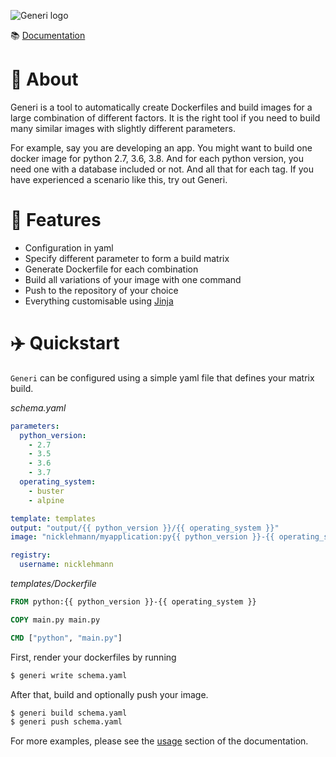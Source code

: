 ![Generi logo](/docs/images/icon.png?raw=true "Generi logo")

📚 [Documentation](https://generi.nicklehmann.sh/)

🐳 About
========

Generi is a tool to automatically create Dockerfiles and build images for a large combination of different factors. It is the right tool if you need to build many similar images with slightly different parameters. 

For example, say you are developing an app. You might want to build one docker image for python 2.7, 3.6, 3.8. And for each python version, you need one with a database included or not. And all that for each tag. If you have experienced a scenario like this, try out Generi.

🎇 Features
===========

- Configuration in yaml
- Specify different parameter to form a build matrix
- Generate Dockerfile for each combination
- Build all variations of your image with one command
- Push to the repository of your choice
- Everything customisable using [Jinja](https://jinja.palletsprojects.com/en/2.10.x/)

✈️ Quickstart
=============

`Generi` can be configured using a simple yaml file that defines your matrix build. 

*schema.yaml*

```yaml
parameters:
  python_version:
    - 2.7
    - 3.5
    - 3.6
    - 3.7
  operating_system:
    - buster
    - alpine

template: templates
output: "output/{{ python_version }}/{{ operating_system }}"
image: "nicklehmann/myapplication:py{{ python_version }}-{{ operating_system }}"

registry:
  username: nicklehmann
```

*templates/Dockerfile*

```dockerfile
FROM python:{{ python_version }}-{{ operating_system }}

COPY main.py main.py

CMD ["python", "main.py"]
```

First, render your dockerfiles by running

```bash
$ generi write schema.yaml
```

After that, build and optionally push your image.

```bash
$ generi build schema.yaml
$ generi push schema.yaml
```

For more examples, please see the [usage](https://generi.nicklehmann.sh/usage/usage.html) section of the documentation.
